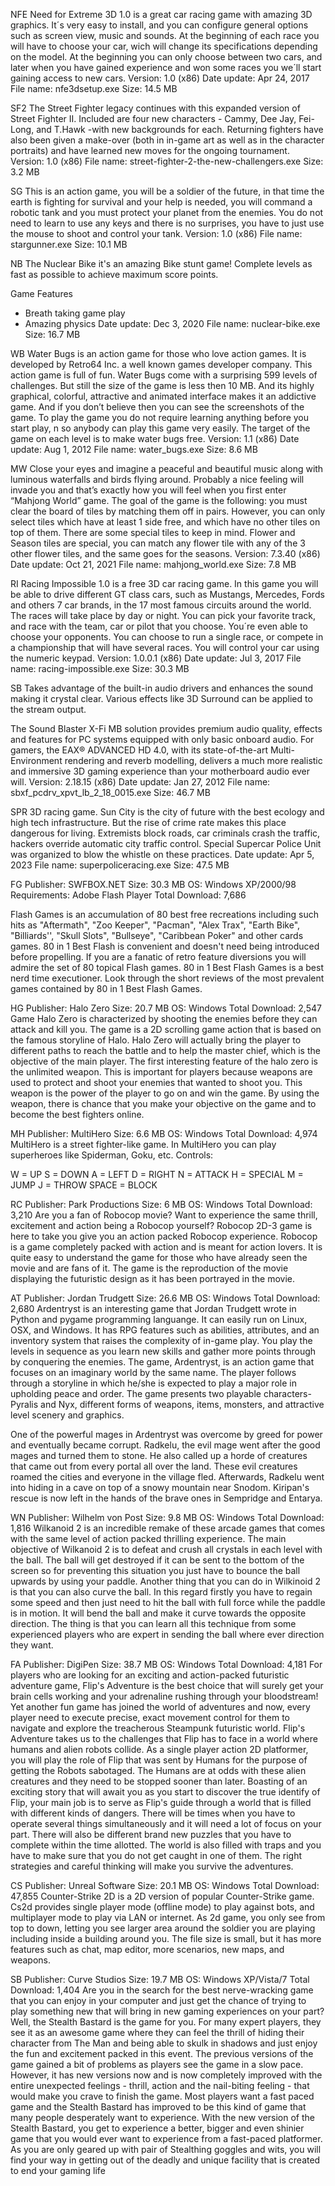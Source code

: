 NFE
Need for Extreme 3D 1.0 is a great car racing game with amazing 3D graphics. It´s very easy to install, and you can configure general options such as screen view, music and sounds. At the beginning of each race you will have to choose your car, wich will change its specifications depending on the model. At the beginning you can only choose between two cars, and later when you have gained experience and won some races you we´ll start gaining access to new cars.
Version: 1.0 (x86)
Date update: Apr 24, 2017
File name: nfe3dsetup.exe
Size: 14.5 MB

SF2
The Street Fighter legacy continues with this expanded version of Street Fighter II. Included are four new characters - Cammy, Dee Jay, Fei-Long, and T.Hawk -with new backgrounds for each. Returning fighters have also been given a make-over (both in in-game art as well as in the character portraits) and have learned new moves for the ongoing tournament.
Version: 1.0 (x86)
File name: street-fighter-2-the-new-challengers.exe
Size: 3.2 MB

SG
This is an action game, you will be a soldier of the future, in that time the earth is fighting for survival and your help is needed, you will command a robotic tank and you must protect your planet from the enemies. You do not need to learn to use any keys and there is no surprises, you have to just use the mouse to shoot and control your tank.
Version: 1.0 (x86)
File name: stargunner.exe
Size: 10.1 MB

NB
The Nuclear Bike it's an amazing Bike stunt game! Complete levels as fast as possible to achieve maximum score points.

Game Features
- Breath taking game play
- Amazing physics
Date update: Dec 3, 2020
File name: nuclear-bike.exe
Size: 16.7 MB

WB
Water Bugs is an action game for those who love action games. It is developed by Retro64 Inc. a well known games developer company. This action game is full of fun. Water Bugs come with a surprising 599 levels of challenges. But still the size of the game is less then 10 MB. And its highly graphical, colorful, attractive and animated interface makes it an addictive game. And if you don’t believe then you can see the screenshots of the game. To play the game you do not require learning anything before you start play, n so anybody can play this game very easily. The target of the game on each level is to make water bugs free. 
Version: 1.1 (x86)
Date update: Aug 1, 2012
File name: water_bugs.exe
Size: 8.6 MB

MW
Close your eyes and imagine a peaceful and beautiful music along with luminous waterfalls and birds flying around. Probably a nice feeling will invade you and that’s exactly how you will feel when you first enter “Mahjong World” game.
The goal of the game is the following: you must clear the board of tiles by matching them off in pairs. However, you can only select tiles which have at least 1 side free, and which have no other tiles on top of them. There are some special tiles to keep in mind. Flower and Season tiles are special, you can match any flower tile with any of the 3 other flower tiles, and the same goes for the seasons.
Version: 7.3.40 (x86)
Date update: Oct 21, 2021
File name: mahjong_world.exe
Size: 7.8 MB

RI
Racing Impossible 1.0 is a free 3D car racing game. In this game you will be able to drive different GT class cars, such as Mustangs, Mercedes, Fords and others 7 car brands, in the 17 most famous circuits around the world. The races will take place by day or night. You can pick your favorite track, and race with the team, car or pilot that you choose. You´re even able to choose your opponents. You can choose to run a single race, or compete in a championship that will have several races. You will control your car using the numeric keypad. 
Version: 1.0.0.1 (x86)
Date update: Jul 3, 2017
File name: racing-impossible.exe
Size: 30.3 MB

SB
Takes advantage of the built-in audio drivers and enhances the sound making it crystal clear. Various effects like 3D Surround can be applied to the stream output.

The Sound Blaster X-Fi MB solution provides premium audio quality, effects and features for PC systems equipped with only basic onboard audio.
For gamers, the EAX® ADVANCED HD 4.0, with its state-of-the-art Multi-Environment rendering and reverb modelling, delivers a much more realistic and immersive 3D gaming experience than your motherboard audio ever will.
Version: 2.18.15 (x86)
Date update: Jan 27, 2012
File name: sbxf_pcdrv_xpvt_lb_2_18_0015.exe
Size: 46.7 MB

SPR
3D racing game. Sun City is the city of future with the best ecology and high tech infrastructure. But the rise of crime rate makes this place dangerous for living. Extremists block roads, car criminals crash the traffic, hackers override automatic city traffic control. Special Supercar Police Unit was organized to blow the whistle on these practices.
Date update: Apr 5, 2023
File name: superpoliceracing.exe
Size: 47.5 MB

FG
Publisher:	SWFBOX.NET
Size:	30.3 MB
OS:	Windows XP/2000/98
Requirements:	Adobe Flash Player
Total Download:	7,686

Flash Games is an accumulation of 80 best free recreations including such hits as "Aftermath", "Zoo Keeper", "Pacman", "Alex Trax", "Earth Bike", "Billiards'', "Skull Slots", "Bullseye", "Caribbean Poker" and other cards games. 80 in 1 Best Flash is convenient and doesn't need being introduced before propelling. If you are a fanatic of retro feature diversions you will admire the set of 80 topical Flash games. 80 in 1 Best Flash Games is a best nerd time executioner. Look through the short reviews of the most prevalent games contained by 80 in 1 Best Flash Games.

HG
Publisher:	Halo Zero
Size:	20.7 MB
OS:	Windows
Total Download:	2,547
Game Halo Zero is characterized by shooting the enemies before they can attack and kill you. The game is a 2D scrolling game action that is based on the famous storyline of Halo. Halo Zero will actually bring the player to different paths to reach the battle and to help the master chief, which is the objective of the main player.
The first interesting feature of the halo zero is the unlimited weapon. This is important for players because weapons are used to protect and shoot your enemies that wanted to shoot you. This weapon is the power of the player to go on and win the game. By using the weapon, there is chance that you make your objective on the game and to become the best fighters online.

MH
Publisher:	MultiHero
Size:	6.6 MB
OS:	Windows
Total Download:	4,974
MultiHero is a street fighter-like game. In MultiHero you can play superheroes like Spiderman, Goku, etc.
Controls:

W = UP
S = DOWN
A = LEFT
D = RIGHT
N = ATTACK
H = SPECIAL
M = JUMP
J = THROW
SPACE = BLOCK

RC
Publisher:	Park Productions
Size:	6 MB
OS:	Windows
Total Download:	3,210
Are you a fan of Robocop movie? Want to experience the same thrill, excitement and action being a Robocop yourself? Robocop 2D-3 game is here to take you give you an action packed Robocop experience.
Robocop is a game completely packed with action and is meant for action lovers. It is quite easy to understand the game for those who have already seen the movie and are fans of it. The game is the reproduction of the movie displaying the futuristic design as it has been portrayed in the movie.

AT
Publisher:	Jordan Trudgett
Size:	26.6 MB
OS:	Windows
Total Download:	2,680
Ardentryst is an interesting game that Jordan Trudgett wrote in Python and pygame programming languange. It can easily run on Linux, OSX, and Windows. It has RPG features such as abilities, attributes, and an inventory system that raises the complexity of in-game play. You play the levels in sequence as you learn new skills and gather more points through by conquering the enemies.
The game, Ardentryst, is an action game that focuses on an imaginary world by the same name. The player follows through a storyline in which he/she is expected to play a major role in upholding peace and order. The game presents two playable characters- Pyralis and Nyx, different forms of weapons, items, monsters, and attractive level scenery and graphics.

One of the powerful mages in Ardentryst was overcome by greed for power and eventually became corrupt. Radkelu, the evil mage went after the good mages and turned them to stone. He also called up a horde of creatures that came out from every portal all over the land. These evil creatures roamed the cities and everyone in the village fled. Afterwards, Radkelu went into hiding in a cave on top of a snowy mountain near Snodom. Kiripan's rescue is now left in the hands of the brave ones in Sempridge and Entarya.

WN
Publisher:	Wilhelm von Post
Size:	9.8 MB
OS:	Windows
Total Download:	1,816
Wilkanoid 2 is an incredible remake of these arcade games that comes with the same level of action packed thrilling experience. The main objective of Wilkanoid 2 is to defeat and crush all crystals in each level with the ball. The ball will get destroyed if it can be sent to the bottom of the screen so for preventing this situation you just have to bounce the ball upwards by using your paddle.
Another thing that you can do in Wilkinoid 2 is that you can also curve the ball. In this regard firstly you have to regain some speed and then just need to hit the ball with full force while the paddle is in motion. It will bend the ball and make it curve towards the opposite direction. The thing is that you can learn all this technique from some experienced players who are expert in sending the ball where ever direction they want.

FA
Publisher:	DigiPen
Size:	38.7 MB
OS:	Windows
Total Download:	4,181
For players who are looking for an exciting and action-packed futuristic adventure game, Flip's Adventure is the best choice that will surely get your brain cells working and your adrenaline rushing through your bloodstream! Yet another fun game has joined the world of adventures and now, every player need to execute precise, exact movement control for them to navigate and explore the treacherous Steampunk futuristic world.
Flip's Adventure takes us to the challenges that Flip has to face in a world where humans and alien robots collide. As a single player action 2D platformer, you will play the role of Flip that was sent by Humans for the purpose of getting the Robots sabotaged. The Humans are at odds with these alien creatures and they need to be stopped sooner than later.
Boasting of an exciting story that will await you as you start to discover the true identify of Flip, your main job is to serve as Flip's guide through a world that is filled with different kinds of dangers. There will be times when you have to operate several things simultaneously and it will need a lot of focus on your part. There will also be different brand new puzzles that you have to complete within the time allotted. The world is also filled with traps and you have to make sure that you do not get caught in one of them. The right strategies and careful thinking will make you survive the adventures.

CS
Publisher:	Unreal Software
Size:	20.1 MB
OS:	Windows
Total Download:	47,855
Counter-Strike 2D is a 2D version of popular Counter-Strike game. Cs2d provides single player mode (offline mode) to play against bots, and multiplayer mode to play via LAN or internet.
As 2d game, you only see from top to down, letting you see larger area around the soldier you are playing including inside a building around you.
The file size is small, but it has more features such as chat, map editor, more scenarios, new maps, and weapons.

SB
Publisher:	Curve Studios
Size:	19.7 MB
OS:	Windows XP/Vista/7
Total Download:	1,404
Are you in the search for the best nerve-wracking game that you can enjoy in your computer and just get the chance of trying to play something new that will bring in new gaming experiences on your part? Well, the Stealth Bastard is the game for you. For many expert players, they see it as an awesome game where they can feel the thrill of hiding their character from The Man and being able to skulk in shadows and just enjoy the fun and excitement packed in this event.
The previous versions of the game gained a bit of problems as players see the game in a slow pace. However, it has new versions now and is now completely improved with the entire unexpected feelings - thrill, action and the nail-biting feeling - that would make you crave to finish the game. Most players want a fast paced game and the Stealth Bastard has improved to be this kind of game that many people desperately want to experience.
With the new version of the Stealth Bastard, you get to experience a better, bigger and even shinier game that you would ever want to experience from a fast-paced platformer. As you are only geared up with pair of Stealthing goggles and wits, you will find your way in getting out of the deadly and unique facility that is created to end your gaming life